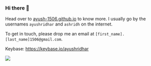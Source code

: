 ### Hi there 👋

<!--
**ayush-1506/ayush-1506** is a ✨ _special_ ✨ repository because its `README.md` (this file) appears on your GitHub profile.

Here are some ideas to get you started:

- 🔭 I’m currently working on ...
- 🌱 I’m currently learning ...
- 👯 I’m looking to collaborate on ...
- 🤔 I’m looking for help with ...
- 💬 Ask me about ...
- 📫 How to reach me: ...
- 😄 Pronouns: ...
- ⚡ Fun fact: ...
-->

Head over to [ayush-1506.github.io](https://ashridh.github.io) to know more.
I usually go by the usernames `ayushridhar` and `ashridh` on the internet.

To get in touch, please drop me an email at `[first_name].[last_name]1506@gmail.com`.

Keybase: https://keybase.io/ayushridhar

![](https://komarev.com/ghpvc/?username=ayush-1506)
